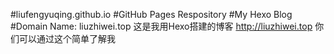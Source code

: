 

#liufengyuqing.github.io
#GitHub Pages Respository
#My Hexo Blog
#Domain Name: liuzhiwei.top
这是我用Hexo搭建的博客 http://liuzhiwei.top 你们可以通过这个简单了解我


